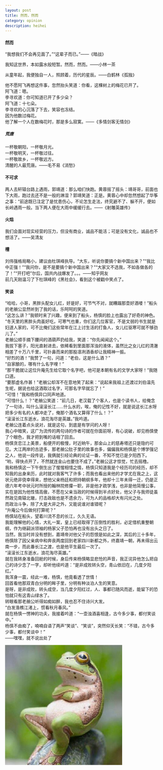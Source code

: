 ```yaml
---
layout: post
title: 然而，然而
category: opinion
description: heihei
---
```



#### 然而

“我想我们不会再见面了。”“这辈子而已。”——《暗战》<br>  

我知这世界，本如露水般短暂。然而，然而。——小林一茶<br>  

从童年起，我便独自一人，照顾着，历代的星辰。——白鹤林《孤独》<br>  

他不愿阿飞再想这件事，忽然抬头笑道：你看，这棵树上的梅花已开了。<br>
阿飞道：嗯。<br>
李寻欢道：你可知道已开了多少朵？<br>
阿飞道：十七朵。<br>
李寻欢的心沉落了下去，笑容也冻结。<br>
因为他数过梅花。<br>
他了解一个人在数梅花时，那是多么寂寞。——《多情剑客无情剑》<br>  


##### 荒唐

一杯敬朝阳，一杯敬月光。<br>
一杯敬明天，一杯敬过往。<br>
一杯敬故乡，一杯敬远方。<br>
清醒的人最荒唐。——毛不易《消愁》<br>  

#### 不可求

两人去轩辕台路上遇雨，郭靖道：那么咱们快跑。黄蓉摇了摇头：靖哥哥，前面也下大雨，跑过去还不是一般的淋湿？郭靖笑道：正是。黄蓉心中却忽然想起了华筝之事：“前途既已注定了是忧患伤心，不论怎生走法，终究避不了、躲不开，便如长岭遇雨一般。当下两人便在大雨中缓缓行去。——《射雕英雄传》<br>  

#### 火焰

我们会面对现实经营的压力，但没有商业，诚品不能活；可是没有文化，诚品也不想活了。——吴清友<br>  

#### 槽

刘伟强格局略小，建议由杜琪峰执导。“大东，听说你要搞个新中国出来？”“我比中正强！”“我问你，是不是要搞个新中国出来？”“大家又不选我，不如各做各的了！”“开打吧”尔后，国共内战爆发了。。。——知乎网友<br> 
前几天刚温习了下杜琪峰的《黑社会》，看到这个被戳中笑点了。



#### 笑谈

“哈哈，小哥，黑胖头配女儿红，好是好，可节气不对，就糟蹋那壶好酒喽！”船头的老艄公显然听到了我的话，乐呵呵的笑道。<br>
“这怎么讲？”我顿时来了兴趣，便来到了船头，杨慎的脸上也露出了好奇的神色。<br>
“冬天里的黑胖头肉虽好吃，可寒气也重，你们这几位客官，不是文弱的书生就是妇道人家的，可不比俺们这些常年在江上讨生活的打鱼人，女儿红驱寒可就不够劲儿了。”<br>
老艄公顺手摘下腰间的酒葫芦扔给我，笑道：“你先闻闻这个。”<br>
我拔下塞子，阳光直射进去，依稀看到里面那浑浊的液体，虽然比之女儿红的清澈相差了十万八千里，可扑鼻而来的那股凛冽酒香却让我精神一振。<br>
“好烈的酒！”我赞了一句，问道：“老伯，这是什么酒？”<br>
“自家酿的，哪有什么名字哩！”<br>
“那干脆就让这位升庵先生给它取个名字吧，他可是本朝有名的文学大家呀！”我随口道。<br>
“要那虚名作甚！”老艄公却浑不在意地笑了起来：“说起来我祖上还渡过刘伯温先生呢，据说也给这酒取过名字，可那名字早就忘了！”<br>
“可惜！”我和杨慎异口同声地道。<br>
“可惜什么！？”老艄公笑道：“前几日，老汉载了个客人，也是个读书人，给俺念了一句诗，叫什么滚滚长江……什么水的，唉，俺的记性不好，就是说这长江水呀把多少有名的人都冲走了，俺那个酒名又算得了什么！？”<br>
“滚滚长江东逝水，浪花淘尽是英雄。”我吟道。<br>
老艄公连着点头说对，就是这句，到底是有学问的人呀！<br>
我心中暗笑，这广为流传的两句诗的作者可就在你面前呀，有心说破，却见杨慎使了个眼色，我才把到嘴的话咽了回去。<br>
杨慎贪恋江上美景，船便开的极慢，时近晌午，那金山上的慈寿塔还只是隐约可见。大江两岸的古迹多，那老艄公肚子里的故事也多，偏偏我和杨慎是个博学强记之人，他说一段传说，我俩就引经论典的论证一番，不知不觉已是夕阳西下。<br>
“哟，得快点开了，不然就连金山也要住不成了。”老艄公这才惊觉，忙去摇橹。<br>
我和杨慎这一下午倒生出了惺惺相惜之情，杨慎只知道我是个经历司的经历，却不知我的出身来历，此时就对我客气了许多；而我也看出来他的才学尤在我之上，这状元绝非侥幸得来，想他父亲杨廷和把持朝纲多年，他却十三年未得一迁，仍是正德六年考中状元时所授的翰林院修攥一职，非是他才疏学浅，也非是他简慢公事，实在是因为他性情高傲，不愿在父亲当政的时候得到半点好处，他父子与我师徒虽然政见南辕北辙，打击政敌也是不遗余力，可为人的品格却大有闪光之处。<br>
而政治斗争，除了大是大非之外，又能说谁对谁错呢？<br>
“升庵公今后做何打算呢？”<br>
杨慎站在船头，望着川流不息的长江，久久无语。<br>
我能理解他的心情，大礼一案，皇上已经取得了压倒性的胜利，必定借机重整朝纲，作为继嗣派领袖的杨家父子恐怕再也没有出头之日了。<br>
当然，我当时并没有想到，嘉靖帝对他父子的怨恨是如此之深，其后的三十多年，杨慎除了因父亲病中和奔丧两度回到老家四川新都之外，终嘉靖一朝，再未得出云南一步，而此番长江之渡，也是他平生最后一次了。<br>
“滚滚长江东逝水，浪花淘尽英雄。”<br>
就在我转身准备回舱的时候，身后传来杨慎略显悲怆的声音，我正诧异他怎么把自己的诗少念了一字，却听他续吟道：“是非成败转头空，青山依旧在，几度夕阳红。”<br>
我浑身一震，经此一难，杨慎，他竟看透了世情！<br>
回首看他那双青白分明的眸子里，分明有种淡泊人生的笑意。<br>
是呀，是非成败，转头成空，当几度夕阳红过，人、事都已随风而逝，能留下的恐怕就只有这青山绿水了。<br>
转眼看那老艄公听得如痴如醉，我也忍不住诗兴大发。<br>
“白发渔樵江渚上，惯看秋月春风。”<br>
就在杨慎一愣神的功夫，我接着吟道：“一壶浊酒喜相逢，古今多少事，都付笑谈中。”<br>
杨慎不由痴了，喃喃自语了两声“笑谈”、“笑谈”，突然仰天长笑：“不错，古今多少事，都付笑谈中！”<br>
——嘿嘿，就不说出处了<br>  
 

<div id="transform1">
<div class="inner">
<img src="/images/laugh.jpg" alt="Nature">
</div>
</div>




